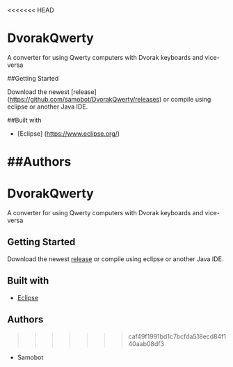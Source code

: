 <<<<<<< HEAD
# DvorakQwerty
A converter for using Qwerty computers with Dvorak keyboards and vice-versa

##Getting Started

Download the newest [release] (https://github.com/samobot/DvorakQwerty/releases) or compile using eclipse or another Java IDE.

##Built with
* [Eclipse] (https://www.eclipse.org/)

##Authors
=======
 # DvorakQwerty
A converter for using Qwerty computers with Dvorak keyboards and vice-versa

## Getting Started

Download the newest [release](https://github.com/samobot/DvorakQwerty/releases/) or compile using eclipse or another Java IDE.

## Built with
* [Eclipse](https://www.eclipse.org/)

## Authors
>>>>>>> caf49f1991bd1c7bcfda518ecd84f140aab08df3

* Samobot
